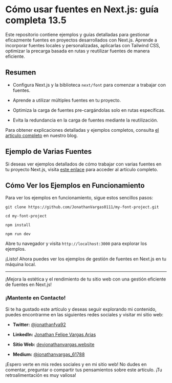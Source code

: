 # Cómo usar fuentes en Next.js: guía completa 13.5

Este repositorio contiene ejemplos y guías detalladas para gestionar eficazmente fuentes en proyectos desarrollados con Next.js. Aprende a incorporar fuentes locales y personalizadas, aplicarlas con Tailwind CSS, optimizar la precarga basada en rutas y reutilizar fuentes de manera eficiente.

## Resumen

- Configura Next.js y la biblioteca `next/font` para comenzar a trabajar con fuentes.

- Aprende a utilizar múltiples fuentes en tu proyecto.

- Optimiza la carga de fuentes pre-cargándolas solo en rutas específicas.

- Evita la redundancia en la carga de fuentes mediante la reutilización.

Para obtener explicaciones detalladas y ejemplos completos, consulta [el artículo completo](#https://medium.com/@jonathanvargas_61788/c%C3%B3mo-usar-fuentes-en-next-js-gu%C3%ADa-completa-13-5-053eb1ed7a7f) en nuestro blog.

## Ejemplo de Varias Fuentes

Si deseas ver ejemplos detallados de cómo trabajar con varias fuentes en tu proyecto Next.js, visita [este enlace](#https://medium.com/@jonathanvargas_61788/c%C3%B3mo-usar-fuentes-en-next-js-gu%C3%ADa-completa-13-5-053eb1ed7a7f) para acceder al artículo completo.

## Cómo Ver los Ejemplos en Funcionamiento

Para ver los ejemplos en funcionamiento, sigue estos sencillos pasos:

`git clone https://github.com/JonathanVargas0111/my-font-project.git`

`cd my-font-project`

`npm install`

`npm run dev`

Abre tu navegador y visita `http://localhost:3000` para explorar los ejemplos.

¡Listo! Ahora puedes ver los ejemplos de gestión de fuentes en Next.js en tu máquina local.

---

¡Mejora la estética y el rendimiento de tu sitio web con una gestión eficiente de fuentes en Next.js!

### ¡Mantente en Contacto!

Si te ha gustado este artículo y deseas seguir explorando mi contenido, puedes encontrarme en las siguientes redes sociales y visitar mi sitio web:

- **Twitter:** [@jonathanfva92](https://twitter.com/jonathanfva92)

- **LinkedIn:** [Jonathan Felipe Vargas Arias](https://www.linkedin.com/in/jonathan-felipe-vargas-arias/)

- **Sitio Web:** [devjonathanvargas.website](https://devjonathanvargas.website)

- **Medium:** [@jonathanvargas_61788](https://medium.com/@jonathanvargas_61788)

¡Espero verte en mis redes sociales y en mi sitio web! No dudes en comentar, preguntar o compartir tus pensamientos sobre este artículo. ¡Tu retroalimentación es muy valiosa!

